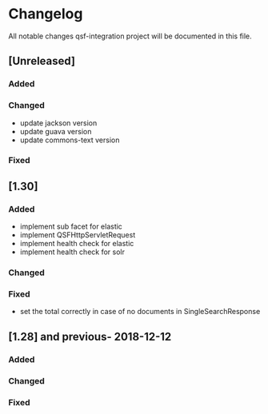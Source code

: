 # Changelog
All notable changes qsf-integration project will be documented in this file.


## [Unreleased]
### Added

### Changed
- update jackson version
- update guava version
- update commons-text version

### Fixed


## [1.30]
### Added
- implement sub facet for elastic
- implement QSFHttpServletRequest
- implement health check for elastic
- implement health check for solr

### Changed

### Fixed
- set the total correctly in case of no documents in SingleSearchResponse


## [1.28] and previous- 2018-12-12
### Added

### Changed

### Fixed
